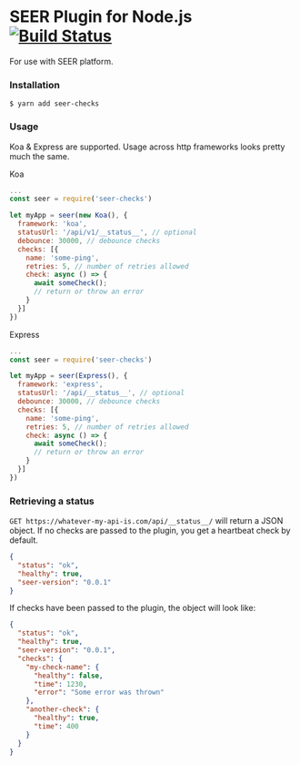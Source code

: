 # SEER Plugin for Node.js [![Build Status](https://travis-ci.org/associatedemployers/seer-node.svg?branch=master)](https://travis-ci.org/associatedemployers/seer-node)

For use with SEER platform.

### Installation
```
$ yarn add seer-checks
```

### Usage
Koa & Express are supported. Usage across http frameworks looks pretty much the same.

Koa
```javascript
...
const seer = require('seer-checks')

let myApp = seer(new Koa(), {
  framework: 'koa',
  statusUrl: '/api/v1/__status__', // optional
  debounce: 30000, // debounce checks
  checks: [{
    name: 'some-ping',
    retries: 5, // number of retries allowed
    check: async () => {
      await someCheck();
      // return or throw an error
    }
  }]
})
```

Express
```javascript
...
const seer = require('seer-checks')

let myApp = seer(Express(), {
  framework: 'express',
  statusUrl: '/api/__status__', // optional
  debounce: 30000, // debounce checks
  checks: [{
    name: 'some-ping',
    retries: 5, // number of retries allowed
    check: async () => {
      await someCheck();
      // return or throw an error
    }
  }]
})
```

### Retrieving a status

`GET https://whatever-my-api-is.com/api/__status__/` will return a JSON object. If no checks are passed to the plugin, you get a heartbeat check by default.

```json
{
  "status": "ok",
  "healthy": true,
  "seer-version": "0.0.1"
}
```

If checks have been passed to the plugin, the object will look like:
```json
{
  "status": "ok",
  "healthy": true,
  "seer-version": "0.0.1",
  "checks": {
    "my-check-name": {
      "healthy": false,
      "time": 1230,
      "error": "Some error was thrown"
    },
    "another-check": {
      "healthy": true,
      "time": 400
    }
  }
}
```

